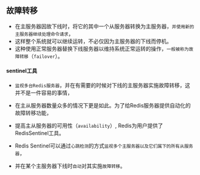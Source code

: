 ## 故障转移
* 在主服务器因故下线时，将它的其中一个从服务器转换为主服务器，`并使用新的主服务器继续处理命令请求`，
* 这样整个系统就可以继续运转，不必仅因为主服务器的下线而停机。
* 这种使用正常服务器替换下线服务器以维持系统正常运转的操作，`一般被称为故障转移`（`failover`）。


#### sentinel工具
* `监视多台Redis服务器`，并在有需要的时候对下线的主服务器实施故障转移，这并不是一件容易的事情，
* 在主从服务器数量众多的情况下更是如此。为了给Redis服务器提供自动化的故障转移功能，
* 提高主从服务器的可用性（`availability`）, Redis为用户提供了RedisSentinel工具。

* Redis Sentinel可以通过`心跳检测`的方式`监视多个主服务器以及它们属下的所有从服务器`，
* 并在某个主服务器下线时`自动`对其实施`故障转移`。



